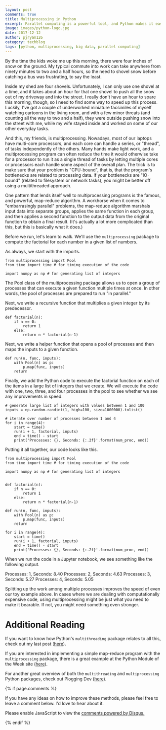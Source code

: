 ```yaml
---
layout: post
comments: true
title: Multiprocessing in Python
excerpt: Parallel computing is a powerful tool, and Python makes it easy. If you are dealing with a long-running program, Python's multiprocessing package might what you need. 
image: images/python-logo.jpg
date: 2017-12-12
author: pjryan126
category: techblog
tags: [python, multiprocessing, big data, parallel computing]
---
```


By the time the kids woke me up this morning, there were four inches of snow on the ground. My typical commute into work can take anywhere from ninety minutes to two and a half hours, so the need to shovel snow before catching a bus was frustrating, to say the least. 

Inside my shed are four shovels. Unfortunately, I can only use one shovel at a time, and it takes about an hour for that one shovel to push all the snow out of my driveway and into the street. I really don't have an hour to spare this morning, though, so I need to find some way to speed up this process. Luckily, I've got a couple of underworked miniature facsimiles of myself watching cartoons in the living room, and with a few minor threats (and counting all the way to two and a half), they were outside pushing snow into the street with me, while my wife stayed inside and worked on some of our other everyday tasks. 

And this, my friends, is multiprocessing. Nowadays, most of our laptops have multi-core processors, and each core can handle a series, or "thread", of tasks independently of the others. Many hands make light work, and a multiprocessing program can often reduce the time it would otherwise take for a processor to run it as a single thread of tasks by letting multiple cores or processors each handle some aspect of the overall plan. The trick is to make sure that your problem is "CPU-bound", that is, that the program's bottlenecks are related to processing data. If your bottlenecks are "IO-bound" (related to filesystem or network tasks), you might be better off using a multithreaded approach. 

One pattern that lends itself well to multiprocessing programs is the famous, and powerful, map-reduce algorithm. A workhorse when it comes to "embarrasingly parallel" problems, the map-reduce algorithm marshals input data into separate groups, applies the same function in each group, and then applies a second function to the output data from the original function to obtain a final result. (It's actually a lot more complicated than this, but this is basically what it does.)

Before we run, let's learn to walk. We'll use the `multiprocessing` package to compute the factorial for each number in a given list of numbers.

As always, we start with the imports.

```
from multiprocessing import Pool
from time import time # for timing execution of the code

import numpy as np # for generating list of integers
```

The Pool class of the multiprocessing package allows us to open a group of processes that can execute a given function multiple times at once. In other words, the pool of processes are prepared to run "in parallel." 

Next, we write a recursive function that multiplies a given integer by its predecessor. 

```
def factorial(n):
    if n == 0:
        return 1
    else:
        return n * factorial(n-1)
```

Next, we write a helper function that opens a pool of processes and then maps the inputs to a given function.

```
def run(n, func, inputs):
    with Pool(n) as p:
        p.map(func, inputs)
    return
```

Finally, we add the Python code to execute the factorial function on each of the items in a large list of integers that we create. We will execute the code with one, two, three, and four processes in the pool to see whether we see any improvements in speed.

```
# generate large list of integers with values between 1 and 100
inputs = np.random.randint(1, high=100, size=1000000).tolist()

# iterate over number of processes between 1 and 4
for i in range(4):
    start = time()
    run(i + 1, factorial, inputs)
    end = time() - start
    print('Processes: {}, Seconds: {:.2f}'.format(num_proc, end))
```

Putting it all together, our code looks like this.

```
from multiprocessing import Pool
from time import time # for timing execution of the code

import numpy as np # for generating list of integers


def factorial(n):
    if n == 0:
        return 1
    else:
        return n * factorial(n-1)

def run(n, func, inputs):
    with Pool(n) as p:
        p.map(func, inputs)
    return

for i in range(4):
    start = time()
    run(i + 1, factorial, inputs)
    end = time() - start
    print('Processes: {}, Seconds: {:.2f}'.format(num_proc, end))

```

When we run the code in a Jupyter notebook, we see something like the following output.

Processes: 1, Seconds: 8.40
Processes: 2, Seconds: 4.63
Processes: 3, Seconds: 5.27
Processes: 4, Seconds: 5.05

Splitting up the work among multiple processes improves the speed of even our toy example above. In cases where we are dealing with computationally expensive code, using multiprocessing might be just what you need to make it bearable. If not, you might need something even stronger. 

# Additional Reading

If you want to know how Python's `multithreading` package relates to all this, check out my last post (<a href="https://pjryan126.github.io/big-data-little-laptop-pt1-multithreading/">here</a>).

If you are interested in implementing a simple map-reduce program with the `multiprocessing` package, there is a great example at the Python Module of the Week site (<a href="https://pymotw.com/2/multiprocessing/mapreduce.html">here</a>).

For another great overview of both the `multithreading` and `multiprocessing` Python packages, check out Plogging Dev (<a href="https://www.ploggingdev.com/2017/01/multiprocessing-and-multithreading-in-python-3/">here</a>).


{% if page.comments %}

If you have any ideas on how to improve these methods, please feel free to leave a comment below. I'd love to hear about it.

<div id="disqus_thread"></div>
<script>

/**
*  RECOMMENDED CONFIGURATION VARIABLES: EDIT AND UNCOMMENT THE SECTION BELOW TO INSERT DYNAMIC VALUES FROM YOUR PLATFORM OR CMS.
*  LEARN WHY DEFINING THESE VARIABLES IS IMPORTANT: https://disqus.com/admin/universalcode/#configuration-variables*/
/*
var disqus_config = function () {
this.page.url = PAGE_URL;  // Replace PAGE_URL with your page's canonical URL variable
this.page.identifier = PAGE_IDENTIFIER; // Replace PAGE_IDENTIFIER with your page's unique identifier variable
};
*/
(function() { // DON'T EDIT BELOW THIS LINE
var d = document, s = d.createElement('script');
s.src = 'https://https-pjryan126-github-io.disqus.com/embed.js';
s.setAttribute('data-timestamp', +new Date());
(d.head || d.body).appendChild(s);
})();
</script>
<noscript>Please enable JavaScript to view the <a href="https://disqus.com/?ref_noscript">comments powered by Disqus.</a></noscript>
                            
{% endif %}
